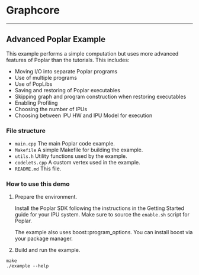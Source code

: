 # Graphcore

---
## Advanced Poplar Example

This example performs a simple computation but uses more advanced
features of Poplar than the tutorials. This includes:

* Moving I/O into separate Poplar programs
* Use of multiple programs
* Use of PopLibs
* Saving and restoring of Poplar executables
* Skipping graph and program construction when restoring executables
* Enabling Profiling
* Choosing the number of IPUs
* Choosing between IPU HW and IPU Model for execution

### File structure

* `main.cpp` The main Poplar code example.
* `Makefile` A simple Makefile for building the example.
* `utils.h` Utility functions used by the example.
* `codelets.cpp` A custom vertex used in the example.
* `README.md` This file.

### How to use this demo

1) Prepare the environment.

   Install the Poplar SDK following the instructions in the Getting Started guide for your IPU system. Make sure to source the `enable.sh`
    script for Poplar.

   The example also uses boost::program_options. You can install boost via your package manager.

2) Build and run the example.

```
make
./example --help
```

